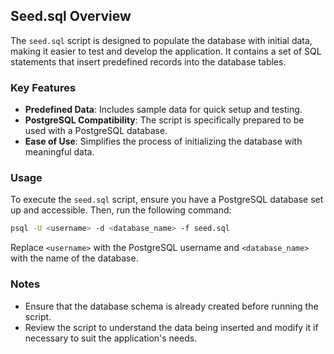 ## Seed.sql Overview

The `seed.sql` script is designed to populate the database with initial data, making it easier to test and develop the application. It contains a set of SQL statements that insert predefined records into the database tables.

### Key Features
- **Predefined Data**: Includes sample data for quick setup and testing.
- **PostgreSQL Compatibility**: The script is specifically prepared to be used with a PostgreSQL database.
- **Ease of Use**: Simplifies the process of initializing the database with meaningful data.

### Usage
To execute the `seed.sql` script, ensure you have a PostgreSQL database set up and accessible. Then, run the following command:

```bash
psql -U <username> -d <database_name> -f seed.sql
```

Replace `<username>` with the PostgreSQL username and `<database_name>` with the name of the database.

### Notes
- Ensure that the database schema is already created before running the script.
- Review the script to understand the data being inserted and modify it if necessary to suit the application's needs.